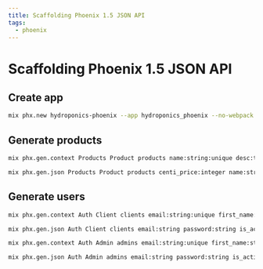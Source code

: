 ```yaml
---
title: Scaffolding Phoenix 1.5 JSON API
tags:
  - phoenix
---
```



# Scaffolding Phoenix 1.5 JSON API

## Create app

```bash
mix phx.new hydroponics-phoenix --app hydroponics_phoenix --no-webpack --no-html
```

## Generate products

```bash
mix phx.gen.context Products Product products name:string:unique desc:text image_url:string slug:string:unique is_active:boolean tags:array:integer categories:array:integer centi_price:integer
```

```bash
mix phx.gen.json Products Product products centi_price:integer name:string desc:string slug:string image_url:string is_active:boolean --no-context --no-schema
```

## Generate users

```bash
mix phx.gen.context Auth Client clients email:string:unique first_name:string last_name:string address:text is_active:boolean password_hash:string phone:string
```

```bash
mix phx.gen.json Auth Client clients email:string password:string is_active:boolean phone:string address:string first_name:string last_name:string --no-context --no-schema
```

```bash
mix phx.gen.context Auth Admin admins email:string:unique first_name:string last_name:string is_active:boolean password_hash:string
```

```bash
mix phx.gen.json Auth Admin admins email:string password:string is_active:boolean first_name:string last_name:string --no-context --no-schema
```
